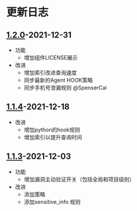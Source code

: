 # 更新日志

## [1.2.0](https://github.com/HXSecurity/Dongtai-Base-Image/releases/tag/v1.2.0)-2021-12-31

* 功能
    * 增加组件LICENSE展示
* 改进
    * 增加索引改进查询速度
    * 同步最新的Agent HOOK策略
    * 同步手机号泄漏规则 @SpenserCai


## [1.1.4](https://github.com/HXSecurity/Dongtai-Base-Image/releases/tag/v1.1.4)-2021-12-18

* 改进
    * 增加python的hook规则
    * 增加索引以提升查询时间



## [1.1.3](https://github.com/HXSecurity/Dongtai-Base-Image/releases/tag/v1.1.3)-2021-12-03

* 功能
    * 增加漏洞主动验证开关（包括全局和项目级别）
* 改进
    * 添加策略
    * 添加sensitive_info 规则
